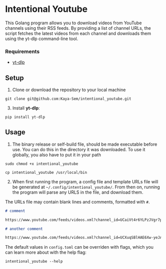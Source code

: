 # Intentional Youtube

This Golang program allows you to download videos from YouTube channels using their RSS feeds. By providing a list of channel URLs, the script fetches the latest videos from each channel and downloads them using the yt-dlp command-line tool.

### Requirements

- [yt-dlp](https://github.com/yt-dlp/yt-dlp)

## Setup

1. Clone or download the repository to your local machine

`git clone git@github.com:Kaya-Sem/intentional_youtube.git`

3. Install **yt-dlp**:

`pip install yt-dlp`

## Usage

1. The binary release or self-build file, should be made executable before use. You can do this in the directory it was downloaded. To use it globally, you also have to put it in your path

`sudo chmod +x intentional_youtube`

`cp intentional_youtube /usr/local/bin`

2. When first running the program, a config file and template URLs file will be generated at `~/.config/intentional_youtube/`. From then on, running the program will parse any URLS in the file, and download them.

The URLs file may contain blank lines and comments, formatted with `#`.

```markdown
# comment

https://www.youtube.com/feeds/videos.xml?channel_id=UCaiVt4r6YLPzJVgr7pOmD6w

# another comment

https://www.youtube.com/feeds/videos.xml?channel_id=UCXuqSBlHAE6Xw-yeJA0Tunw
```

The default values in `config.toml` can be overriden with flags, which you can learn more about with the help flag:

`intentional_youtube --help`

